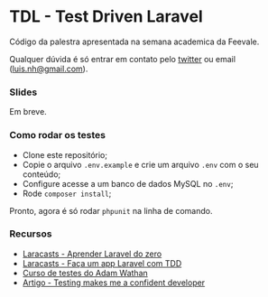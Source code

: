 # TDL - Test Driven Laravel

Código da palestra apresentada na semana academica da Feevale.

Qualquer dúvida é só entrar em contato pelo [twitter](https://twitter.com/luisdalmolin) ou email (luis.nh@gmail.com).

### Slides

Em breve.

### Como rodar os testes

- Clone este repositório;
- Copie o arquivo `.env.example` e crie um arquivo `.env` com o seu conteúdo;
- Configure acesse a um banco de dados MySQL no `.env`;
- Rode `composer install`;

Pronto, agora é só rodar `phpunit` na linha de comando.

### Recursos

- [Laracasts - Aprender Laravel do zero](https://laracasts.com/series/laravel-6-from-scratch)
- [Laracasts - Faça um app Laravel com TDD](https://laracasts.com/series/build-a-laravel-app-with-tdd)
- [Curso de testes do Adam Wathan](https://course.testdrivenlaravel.com)
- [Artigo - Testing makes me a confident developer](https://jasonmccreary.me/articles/laravel-testing-confidence)
